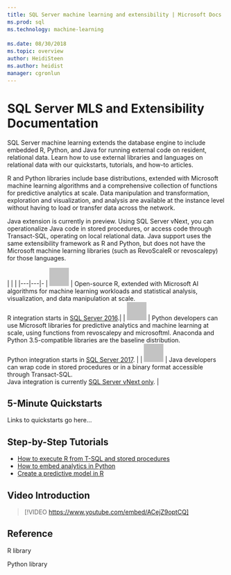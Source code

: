 ```yaml
---
title: SQL Server machine learning and extensibility | Microsoft Docs
ms.prod: sql
ms.technology: machine-learning

ms.date: 08/30/2018  
ms.topic: overview
author: HeidiSteen
ms.author: heidist
manager: cgronlun
---
```


# SQL Server MLS and Extensibility Documentation

SQL Server machine learning extends the database engine to include embedded R, Python, and Java for running external code on resident, relational data. Learn how to use external libraries and languages on relational data with our quickstarts, tutorials, and how-to articles.

R and Python libraries include base distributions, extended with Microsoft machine learning algorithms and a comprehensive collection of functions for predictive analytics at scale. Data manipulation and transformation, exploration and visualization, and analysis are available at the instance level without having to load or transfer data across the network.

Java extension is currently in preview. Using SQL Server vNext, you can operationalize Java code in stored procedures, or access code through Transact-SQL, operating on local relational data. Java support uses the same extensibility framework as R and Python, but does not have the Microsoft machine learning libraries (such as RevoScaleR or revoscalepy) for those languages.

|   |   | 
|---|---|-
| ![R logo](./media/index/placeholder.png) | Open-source R, extended with Microsoft AI algorithms for machine learning workloads and statistical analysis, visualization, and data manipulation at scale. <br/>R integration starts in [SQL Server 2016]().| 
| ![Python logo](./media/index/placeholder.png) | Python developers can use Microsoft libraries for predictive analytics and machine learning at scale, using functions from revoscalepy and microsoftml. Anaconda and Python 3.5-compatible libraries are the baseline distribution. <br/>Python integration starts in [SQL Server 2017]().  | 
| ![Java logo](./media/index/placeholder.png) | Java developers can wrap code in stored procedures or in a binary format accessible through Transact-SQL. <br/>Java integration is currently [SQL Server vNext only](./install/sql-machine-learning-services-vnext.md). |

## 5-Minute Quickstarts

Links to quickstarts go here...

## Step-by-Step Tutorials

+ [How to execute R from T-SQL and stored procedures](./tutorials/sqldev-in-database-r-for-sql-developers.md)
+ [How to embed analytics in Python](./tutorials/sqldev-in-database-python-for-sql-developers.md)
+ [Create a predictive model in R](./tutorials/rtsql-create-a-predictive-model-r.md)

## Video Introduction

> [!VIDEO https://www.youtube.com/embed/ACejZ9optCQ]

## Reference

R library

Python library